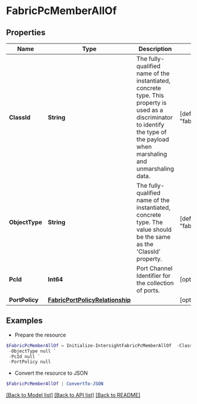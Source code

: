 # FabricPcMemberAllOf
## Properties

Name | Type | Description | Notes
------------ | ------------- | ------------- | -------------
**ClassId** | **String** | The fully-qualified name of the instantiated, concrete type. This property is used as a discriminator to identify the type of the payload when marshaling and unmarshaling data. | [default to "fabric.PcMember"]
**ObjectType** | **String** | The fully-qualified name of the instantiated, concrete type. The value should be the same as the &#39;ClassId&#39; property. | [default to "fabric.PcMember"]
**PcId** | **Int64** | Port Channel Identifier for the collection of ports. | [optional] 
**PortPolicy** | [**FabricPortPolicyRelationship**](FabricPortPolicyRelationship.md) |  | [optional] 

## Examples

- Prepare the resource
```powershell
$FabricPcMemberAllOf = Initialize-IntersightFabricPcMemberAllOf  -ClassId null `
 -ObjectType null `
 -PcId null `
 -PortPolicy null
```

- Convert the resource to JSON
```powershell
$FabricPcMemberAllOf | ConvertTo-JSON
```

[[Back to Model list]](../README.md#documentation-for-models) [[Back to API list]](../README.md#documentation-for-api-endpoints) [[Back to README]](../README.md)


